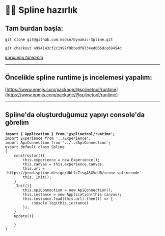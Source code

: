 # 🧑‍🚀 Spline hazırlık

## Tam burdan başla:

`git clone git@github.com:msdsn/Dynamic-Spline.git`

`git checkout 4994143cf2c1997f9bbedf8734ed065dce69454d`

[_kurulumu tamamla_](djangon-spline.md#backend-baslat)

***

## Öncelikle spline runtime js incelemesi yapalım:

[https://www.npmjs.com/package/@splinetool/runtime](https://www.npmjs.com/package/@splinetool/runtime)

***

## Spline'da oluşturduğumuz yapıyı console'da görelim

<pre class="language-javascript" data-title="frontend/src/Spline.js"><code class="lang-javascript"><strong>import { Application } from '@splinetool/runtime';
</strong>import Experience from '../Experience';
import ApiConnection from '../../ApiConnection';
export default class Spline
{
    constructor(){
        this.experience = new Experience();
        this.canvas = this.experience.canvas;
        this.url = 'https://prod.spline.design/UbLlcZisgA5GVeUB/scene.splinecode'
        this._Init();
    }
    _Init(){
        this.apiConnection = new ApiConnection();
        this.instance = new Application(this.canvas);
        this.instance.load(this.url).then(() => {
            console.log(this.instance)
        });
    }
    update(){
        
    }
}
</code></pre>
